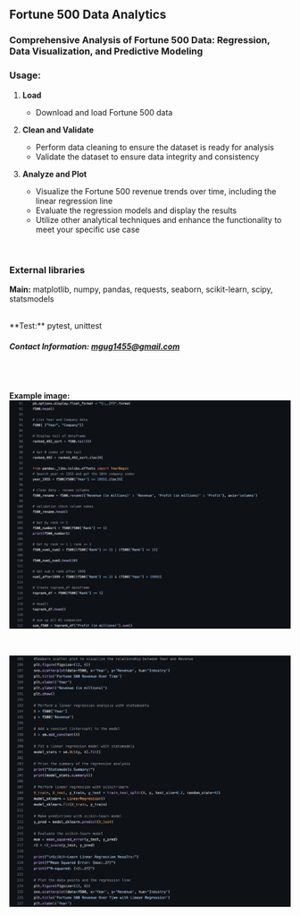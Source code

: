 ## Fortune 500 Data Analytics

### Comprehensive Analysis of Fortune 500 Data: Regression, Data Visualization, and Predictive Modeling

### Usage:

1. **Load**
   - Download and load Fortune 500 data
  
2. **Clean and Validate**
   - Perform data cleaning to ensure the dataset is ready for analysis
   - Validate the dataset to ensure data integrity and consistency
  
3. **Analyze and Plot**
   - Visualize the Fortune 500 revenue trends over time, including the linear regression line
   - Evaluate the regression models and display the results
   - Utilize other analytical techniques and enhance the functionality to meet your specific use case
  
<br>

### External libraries 
**Main:** matplotlib, numpy, pandas, requests, seaborn, scikit-learn, scipy, statsmodels

<br>
**Test:** pytest, unittest

<br>

##### Contact Information: [mgug1455@gmail.com](mailto:mgug1455@gmail.com) #####

<br>
<br>

**Example image:**
![Fortune500 Example Screen 1](/assets/Fortune500_screen1.png)

<br>

![Fortune500 Example Screen 1](/assets/Fortune500_screen2.png)
